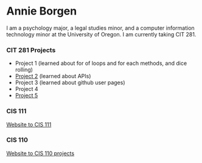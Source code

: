 # Annie Borgen

I am a psychology major, a legal studies minor, and a computer information technology minor at the University of Oregon. I am currently taking CIT 281.
### CIT 281 Projects
- Project 1 (learned about for of loops and for each methods, and dice rolling)
- [Project 2](https://uo-cit.github.io/project-2-annieborgen/) (learned about APIs)
- Project 3 (learned about github user pages)
- Project 4
- [Project 5](https://uo-cit.github.io/project-5-annieborgen/)
### CIS 111
[Website to CIS 111](https://pages.uoregon.edu/aborgen/111/)
### CIS 110
[Website to CIS 110 projects](https://pages.uoregon.edu/aborgen/110/)

